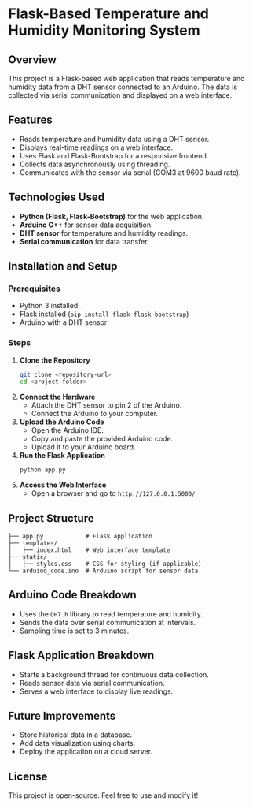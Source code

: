 # Flask-Based Temperature and Humidity Monitoring System

## Overview
This project is a Flask-based web application that reads temperature and humidity data from a DHT sensor connected to an Arduino. The data is collected via serial communication and displayed on a web interface.

## Features
- Reads temperature and humidity data using a DHT sensor.
- Displays real-time readings on a web interface.
- Uses Flask and Flask-Bootstrap for a responsive frontend.
- Collects data asynchronously using threading.
- Communicates with the sensor via serial (COM3 at 9600 baud rate).

## Technologies Used
- **Python (Flask, Flask-Bootstrap)** for the web application.
- **Arduino C++** for sensor data acquisition.
- **DHT sensor** for temperature and humidity readings.
- **Serial communication** for data transfer.

## Installation and Setup
### Prerequisites
- Python 3 installed
- Flask installed (`pip install flask flask-bootstrap`)
- Arduino with a DHT sensor

### Steps
1. **Clone the Repository**
   ```sh
   git clone <repository-url>
   cd <project-folder>
   ```
2. **Connect the Hardware**
   - Attach the DHT sensor to pin 2 of the Arduino.
   - Connect the Arduino to your computer.
3. **Upload the Arduino Code**
   - Open the Arduino IDE.
   - Copy and paste the provided Arduino code.
   - Upload it to your Arduino board.
4. **Run the Flask Application**
   ```sh
   python app.py
   ```
5. **Access the Web Interface**
   - Open a browser and go to `http://127.0.0.1:5000/`

## Project Structure
```
├── app.py            # Flask application
├── templates/
│   ├── index.html    # Web interface template
├── static/
│   ├── styles.css    # CSS for styling (if applicable)
└── arduino_code.ino  # Arduino script for sensor data
```

## Arduino Code Breakdown
- Uses the `DHT.h` library to read temperature and humidity.
- Sends the data over serial communication at intervals.
- Sampling time is set to 3 minutes.

## Flask Application Breakdown
- Starts a background thread for continuous data collection.
- Reads sensor data via serial communication.
- Serves a web interface to display live readings.

## Future Improvements
- Store historical data in a database.
- Add data visualization using charts.
- Deploy the application on a cloud server.

## License
This project is open-source. Feel free to use and modify it!

